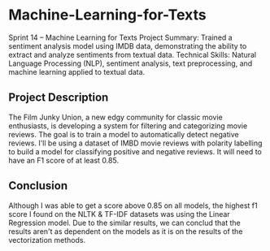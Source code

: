 # Machine-Learning-for-Texts
Sprint 14 – Machine Learning for Texts  Project Summary: Trained a sentiment analysis model using IMDB data, demonstrating the ability to extract and analyze sentiments from textual data. Technical Skills: Natural Language Processing (NLP), sentiment analysis, text preprocessing, and machine learning applied to textual data.

## Project Description
The Film Junky Union, a new edgy community for classic movie enthusiasts, is developing a system for filtering and categorizing movie reviews. The goal is to train a model to automatically detect negative reviews. I'll be using a dataset of IMBD movie reviews with polarity labelling to build a model for classifying positive and negative reviews. It will need to have an F1 score of at least 0.85.

## Conclusion
Although I was able to get a score above 0.85 on all models, the highest f1 score I found on the NLTK & TF-IDF datasets was using the Linear Regression model. Due to the similar results, we can conclud that the results aren't as dependent on the models as it is on the results of the vectorization methods.
